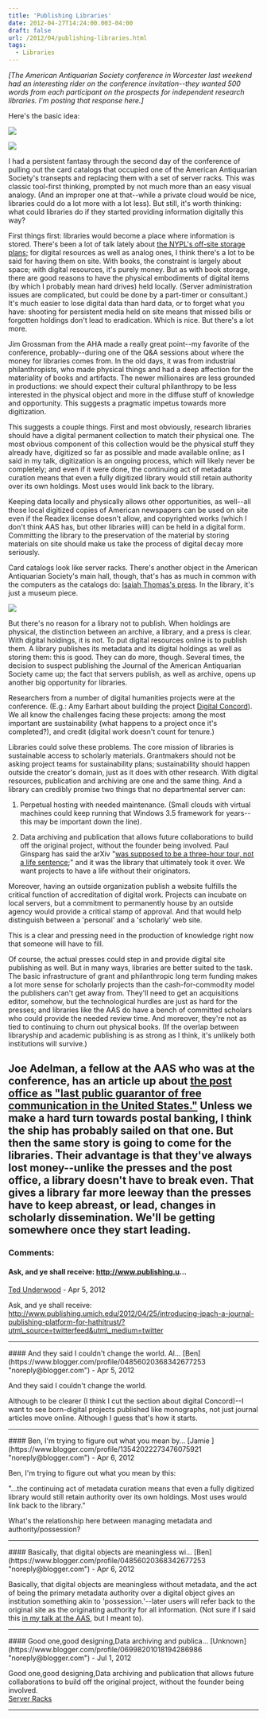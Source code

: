 ```yaml
---
title: 'Publishing Libraries'
date: 2012-04-27T14:24:00.003-04:00
draft: false
url: /2012/04/publishing-libraries.html
tags:
  - Libraries
---
```


_\[The American Antiquarian Society conference in Worcester last weekend had an interesting rider on the conference invitation--they wanted 500 words from each participant on the prospects for independent research libraries. I'm posting that response here.\]_

Here's the basic idea:

[![](http://3.bp.blogspot.com/-8F-1v0m4q1s/T5mOVGhWxZI/AAAAAAAADT4/cnjs3TSIwmo/s320/Firestone+catalog.jpg)](http://3.bp.blogspot.com/-8F-1v0m4q1s/T5mOVGhWxZI/AAAAAAAADT4/cnjs3TSIwmo/s1600/Firestone+catalog.jpg)

[![](http://2.bp.blogspot.com/-2iBOtzpH768/T5mOWXzmp8I/AAAAAAAADUA/mVCqnsgqwkY/s320/datacenter-business-phone.jpg)](http://2.bp.blogspot.com/-2iBOtzpH768/T5mOWXzmp8I/AAAAAAAADUA/mVCqnsgqwkY/s1600/datacenter-business-phone.jpg)

I had a persistent fantasy through the second day of the conference of pulling out the card catalogs that occupied one of the American Antiquarian Society's transepts and replacing them with a set of server racks. This was classic tool-first thinking, prompted by not much more than an easy visual analogy. (And an improper one at that--while a private cloud would be nice, libraries could do a lot more with a lot less). But still, it's worth thinking: what could libraries do if they started providing information digitally this way?

First things first: libraries would become a place where information is stored. There's been a lot of talk lately about [the NYPL's off-site storage plans;](http://chronicle.com/article/Debate-at-NY-Public-Library-/131615/?sid=at&utm_source=at&utm_medium=en) for digital resources as well as analog ones, I think there's a lot to be said for having them on site. With books, the constraint is largely about space; with digital resources, it's purely money. But as with book storage, there are good reasons to have the physical embodiments of digital items (by which I probably mean hard drives) held locally. (Server administration issues are complicated, but could be done by a part-timer or consultant.) It's much easier to lose digital data than hard data, or to forget what you have: shooting for persistent media held on site means that missed bills or forgotten holdings don't lead to eradication. Which is nice. But there's a lot more.

Jim Grossman from the AHA made a really great point--my favorite of the conference, probably--during one of the Q&A sessions about where the money for libraries comes from. In the old days, it was from industrial philanthropists, who made physical things and had a deep affection for the materiality of books and artifacts. The newer millionaires are less grounded in productions: we should expect their cultural philanthropy to be less interested in the physical object and more in the diffuse stuff of knowledge and opportunity. This suggests a pragmatic impetus towards more digitization.

This suggests a couple things. First and most obviously, research libraries should have a digital permanent collection to match their physical one. The most obvious component of this collection would be the physical stuff they already have, digitized so far as possible and made available online; as I said in my talk, digitization is an ongoing process, which will likely never be completely; and even if it were done, the continuing act of metadata curation means that even a fully digitized library would still retain authority over its own holdings. Most uses would link back to the library.

Keeping data locally and physically allows other opportunities, as well--all those local digitized copies of American newspapers can be used on site even if the Readex license doesn't allow, and copyrighted works (which I don't think AAS has, but other libraries will) can be held in a digital form. Committing the library to the preservation of the material by storing materials on site should make us take the process of digital decay more seriously.

Card catalogs look like server racks. There's another object in the American Antiquarian Society's main hall, though, that's has as much in common with the computers as the catalogs do: [Isaiah Thomas's press](http://americanantiquarian.org/ithomas.htm). In the library, it's just a museum piece.

[![](http://3.bp.blogspot.com/-1w1_WDAhGfw/T5mRXas-ctI/AAAAAAAADUM/wyDqjT0Rmts/s400/Isaiah+Thomas%27s+printing+press.jpg)](http://3.bp.blogspot.com/-1w1_WDAhGfw/T5mRXas-ctI/AAAAAAAADUM/wyDqjT0Rmts/s1600/Isaiah+Thomas%27s+printing+press.jpg)

But there's no reason for a library not to publish. When holdings are physical, the distinction between an archive, a library, and a press is clear. With digital holdings, it is not. To put digital resources online is to publish them. A library publishes its metadata and its digital holdings as well as storing them: this is good. They can do more, though. Several times, the decision to suspect publishing the Journal of the American Antiquarian Society came up; the fact that servers publish, as well as archive, opens up another big opportunity for libraries.

Researchers from a number of digital humanities projects were at the conference. (E.g.: Amy Earhart about building the project [Digital Concord](http://www.digitalconcord.org/)). We all know the challenges facing these projects: among the most important are sustainability (what happens to a project once it's completed?), and credit (digital work doesn't count for tenure.)

Libraries could solve these problems. The core mission of libraries is sustainable access to scholarly materials. Grantmakers should not be asking project teams for sustainability plans; sustainability should happen outside the creator's domain, just as it does with other research. With digital resources, publication and archiving are one and the same thing. And a library can credibly promise two things that no departmental server can:

1. Perpetual hosting with needed maintenance. (Small clouds with virtual machines could keep running that Windows 3.5 framework for years--this may be important down the line).

2. Data archiving and publication that allows future collaborations to build off the original project, without the founder being involved. Paul Ginsparg has said the arXiv "[was supposed to be a three-hour tour, not a life sentence](http://chronicle.com/blogs/wiredcampus/the-first-free-research-sharing-site-arxiv-turns-20/32778);" and it was the library that ultimately took it over. We want projects to have a life without their originators.

Moreover, having an outside organization publish a website fulfills the critical function of accreditation of digital work. Projects can incubate on local servers, but a commitment to permanently house by an outside agency would provide a critical stamp of approval. And that would help distinguish between a 'personal' and a 'scholarly' web site.

This is a clear and pressing need in the production of knowledge right now that someone will have to fill.

Of course, the actual presses could step in and provide digital site publishing as well. But in many ways, libraries are better suited to the task. The basic infrastructure of grant and philanthropic long term funding makes a lot more sense for scholarly projects than the cash-for-commodity model the publishers can't get away from. They'll need to get an acquisitions editor, somehow, but the technological hurdles are just as hard for the presses; and libraries like the AAS do have a bench of committed scholars who could provide the needed review time. And moreover, they're not as tied to continuing to churn out physical books. (If the overlap between libraryship and academic publishing is as strong as I think, it's unlikely both institutions will survive.)

## Joe Adelman, a fellow at the AAS who was at the conference, has an article up about [the post office as "last public guarantor of free communication in the United States."](http://www.theatlantic.com/technology/archive/2012/04/the-postal-service-is-a-civic-institution-not-a-business/256306/) Unless we make a hard turn towards postal banking, I think the ship has probably sailed on that one. But then the same story is going to come for the libraries. Their advantage is that they've always lost money--unlike the presses and the post office, a library doesn't have to break even. That gives a library far more leeway than the presses have to keep abreast, or lead, changes in scholarly dissemination. We'll be getting somewhere once they start leading.

### Comments:

#### Ask, and ye shall receive: http://www.publishing.u...

[Ted Underwood](https://www.blogger.com/profile/04012428899328561750 'noreply@blogger.com') - <time datetime="2012-04-27T14:52:01.420-04:00">Apr 5, 2012</time>

Ask, and ye shall receive:  
http://www.publishing.umich.edu/2012/04/25/introducing-jpach-a-journal-publishing-platform-for-hathitrust/?utm\_source=twitterfeed&utm\_medium=twitter

<hr />
#### And they said I couldn't change the world. Al...
[Ben](https://www.blogger.com/profile/04856020368342677253 "noreply@blogger.com") - <time datetime="2012-04-27T15:48:08.507-04:00">Apr 5, 2012</time>

And they said I couldn't change the world.

Although to be clearer (I think I cut the section about digital Concord)--I want to see born-digital projects published like monographs, not just journal articles move online. Although I guess that's how it starts.

<hr />
#### Ben, I'm trying to figure out what you mean by...
[Jamie ](https://www.blogger.com/profile/13542022273476075921 "noreply@blogger.com") - <time datetime="2012-04-28T12:44:33.885-04:00">Apr 6, 2012</time>

Ben, I'm trying to figure out what you mean by this:

"...the continuing act of metadata curation means that even a fully digitized library would still retain authority over its own holdings. Most uses would link back to the library."

What's the relationship here between managing metadata and authority/possession?

<hr />
#### Basically, that digital objects are meaningless wi...
[Ben](https://www.blogger.com/profile/04856020368342677253 "noreply@blogger.com") - <time datetime="2012-04-28T13:59:39.613-04:00">Apr 6, 2012</time>

Basically, that digital objects are meaningless without metadata, and the act of being the primary metadata authority over a digital object gives an institution something akin to 'possession.'--later users will refer back to the original site as the originating authority for all information. (Not sure if I said this [in my talk at the AAS](http://sappingattention.blogspot.com/2012/04/digital-collections-research-libraries.html), but I meant to).

<hr />
#### Good one,good designing,Data archiving and publica...
[Unknown](https://www.blogger.com/profile/06998201018194286986 "noreply@blogger.com") - <time datetime="2012-07-09T08:25:36.785-04:00">Jul 1, 2012</time>

Good one,good designing,Data archiving and publication that allows future collaborations to build off the original project, without the founder being involved.  
[Server Racks](http://precisiondataproducts.co.nz)

<hr />
